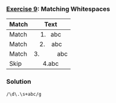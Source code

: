 ### [Exercise 9](https://regexone.com/lesson/whitespaces): Matching Whitespaces

| Match |                                  Text                                   |
| ----- | :---------------------------------------------------------------------: |
| Match |                         1.&nbsp;&nbsp;&nbsp;abc                         |
| Match |                      2.&nbsp;&nbsp;&nbsp;&nbsp;abc                      |
| Match | 3.&nbsp;&nbsp;&nbsp;&nbsp;&nbsp;&nbsp;&nbsp;&nbsp;&nbsp;&nbsp;&nbsp;abc |
| Skip  |                                  4.abc                                  |

### Solution

```
/\d\.\s+abc/g
```
